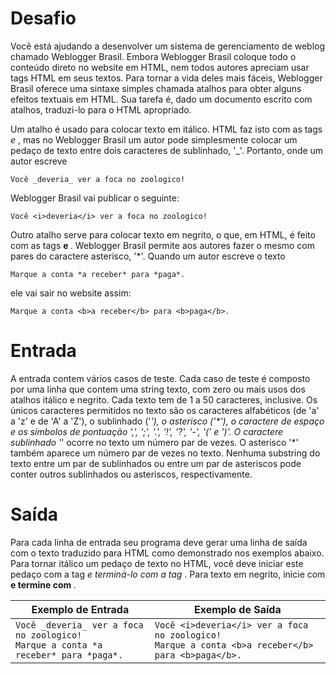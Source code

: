 # Desafio
Você está ajudando a desenvolver um sistema de gerenciamento de weblog chamado Weblogger Brasil. Embora Weblogger Brasil coloque todo o conteúdo direto no website em HTML, nem todos autores apreciam usar tags HTML em seus textos. Para tornar a vida deles mais fáceis, Weblogger Brasil oferece uma sintaxe simples chamada atalhos para obter alguns efeitos textuais em HTML. Sua tarefa é, dado um documento escrito com atalhos, traduzi-lo para o HTML apropriado.

Um atalho é usado para colocar texto em itálico. HTML faz isto com as tags <i> e </i>, mas no Weblogger Brasil um autor pode simplesmente colocar um pedaço de texto entre dois caracteres de sublinhado, '_'. Portanto, onde um autor escreve

`Você _deveria_ ver a foca no zoologico!`
                
Weblogger Brasil vai publicar o seguinte:

`Você <i>deveria</i> ver a foca no zoologico!`
                
Outro atalho serve para colocar texto em negrito, o que, em HTML, é feito com as tags <b> e </b>. Weblogger Brasil permite aos autores fazer o mesmo com pares do caractere asterisco, '*'. Quando um autor escreve o texto

`Marque a conta *a receber* para *paga*.`
                
ele vai sair no website assim:

`Marque a conta <b>a receber</b> para <b>paga</b>.`

# Entrada
A entrada contem vários casos de teste. Cada caso de teste é composto por uma linha que contem uma string texto, com zero ou mais usos dos atalhos itálico e negrito. Cada texto tem de 1 a 50 caracteres, inclusive. Os únicos caracteres permitidos no texto são os caracteres alfabéticos (de 'a' a 'z' e de 'A' a 'Z'), o sublinhado ('_'), o asterisco ('*'), o caractere de espaço e os símbolos de pontuação ',', ';', '.', '!', '?', '-', '(' e ')'. O caractere sublinhado '_' ocorre no texto um número par de vezes. O asterisco '*' também aparece um número par de vezes no texto. Nenhuma substring do texto entre um par de sublinhados ou entre um par de asteriscos pode conter outros sublinhados ou asteriscos, respectivamente.

# Saída
Para cada linha de entrada seu programa deve gerar uma linha de saída com o texto traduzido para HTML como demonstrado nos exemplos abaixo. Para tornar itálico um pedaço de texto no HTML, você deve iniciar este pedaço com a tag <i> e terminá-lo com a tag </i>. Para texto em negrito, inicie com <b> e termine com </b>.

| Exemplo de Entrada | Exemplo de Saída|
| ---|--- |
|`Você _deveria_ ver a foca no zoologico!`<br />`Marque a conta *a receber* para *paga*.`|`Você <i>deveria</i> ver a foca no zoologico!`<br />`Marque a conta <b>a receber</b> para <b>paga</b>.`|

